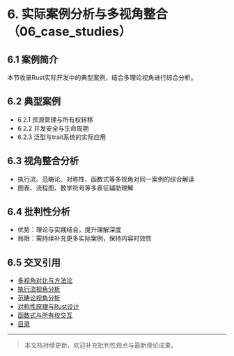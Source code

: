 # 6. 实际案例分析与多视角整合（06_case_studies）

## 6.1 案例简介

本节收录Rust实际开发中的典型案例，结合多理论视角进行综合分析。

## 6.2 典型案例

- 6.2.1 资源管理与所有权转移
- 6.2.2 并发安全与生命周期
- 6.2.3 泛型与trait系统的实际应用

## 6.3 视角整合分析

- 执行流、范畴论、对称性、函数式等多视角对同一案例的综合解读
- 图表、流程图、数学符号等多表征辅助理解

## 6.4 批判性分析

- 优势：理论与实践结合，提升理解深度
- 局限：需持续补充更多实际案例，保持内容时效性

## 6.5 交叉引用

- [多视角对比与方法论](03_comparative_analysis.md)
- [执行流视角分析](01_execution_flow.md)
- [范畴论视角分析](02_category_theory.md)
- [对称性原理与Rust设计](04_symmetry_principle.md)
- [函数式与所有权交互](05_function_ownership_interaction.md)
- [目录](index.md)

---

> 本文档持续更新，欢迎补充批判性观点与最新理论成果。 